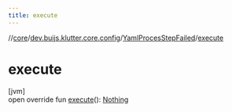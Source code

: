 ```yaml
---
title: execute
---
```

//[core](../../../index.html)/[dev.buijs.klutter.core.config](../index.html)/[YamlProcesStepFailed](index.html)/[execute](execute.html)



# execute



[jvm]\
open override fun [execute](execute.html)(): [Nothing](https://kotlinlang.org/api/latest/jvm/stdlib/kotlin/-nothing/index.html)




